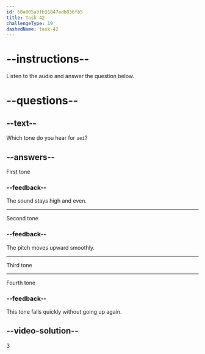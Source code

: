 ```yaml
---
id: 68a005a3fb31847adb836fb5
title: Task 42
challengeType: 19
dashedName: task-42
---
```


<!-- (Audio) A: uǐ -->

# --instructions--

Listen to the audio and answer the question below.

# --questions--

## --text--

Which tone do you hear for `uei`?

## --answers--

First tone

### --feedback--

The sound stays high and even.

---

Second tone

### --feedback--

The pitch moves upward smoothly.

---

Third tone

---

Fourth tone

### --feedback--

This tone falls quickly without going up again.

## --video-solution--

3
